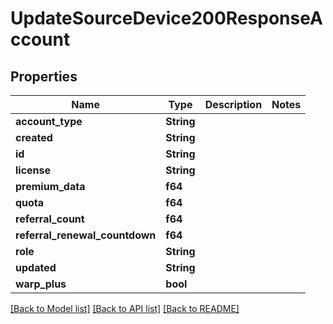 # UpdateSourceDevice200ResponseAccount

## Properties

Name | Type | Description | Notes
------------ | ------------- | ------------- | -------------
**account_type** | **String** |  | 
**created** | **String** |  | 
**id** | **String** |  | 
**license** | **String** |  | 
**premium_data** | **f64** |  | 
**quota** | **f64** |  | 
**referral_count** | **f64** |  | 
**referral_renewal_countdown** | **f64** |  | 
**role** | **String** |  | 
**updated** | **String** |  | 
**warp_plus** | **bool** |  | 

[[Back to Model list]](../README.md#documentation-for-models) [[Back to API list]](../README.md#documentation-for-api-endpoints) [[Back to README]](../README.md)


